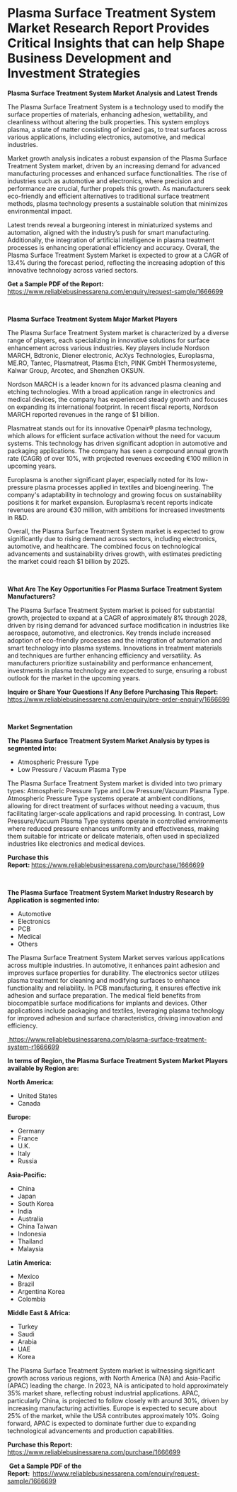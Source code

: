 <p><h1>Plasma Surface Treatment System Market Research Report Provides Critical Insights that can help Shape Business Development and Investment Strategies</h1></p><p><strong>Plasma Surface Treatment System Market Analysis and Latest Trends</strong></p>
<p><p>The Plasma Surface Treatment System is a technology used to modify the surface properties of materials, enhancing adhesion, wettability, and cleanliness without altering the bulk properties. This system employs plasma, a state of matter consisting of ionized gas, to treat surfaces across various applications, including electronics, automotive, and medical industries.</p><p>Market growth analysis indicates a robust expansion of the Plasma Surface Treatment System market, driven by an increasing demand for advanced manufacturing processes and enhanced surface functionalities. The rise of industries such as automotive and electronics, where precision and performance are crucial, further propels this growth. As manufacturers seek eco-friendly and efficient alternatives to traditional surface treatment methods, plasma technology presents a sustainable solution that minimizes environmental impact.</p><p>Latest trends reveal a burgeoning interest in miniaturized systems and automation, aligned with the industry’s push for smart manufacturing. Additionally, the integration of artificial intelligence in plasma treatment processes is enhancing operational efficiency and accuracy. Overall, the Plasma Surface Treatment System Market is expected to grow at a CAGR of 13.4% during the forecast period, reflecting the increasing adoption of this innovative technology across varied sectors.</p></p>
<p><strong>Get a Sample PDF of the Report:&nbsp;</strong> <a href="https://www.reliablebusinessarena.com/enquiry/request-sample/1666699?utm_campaign=2737&utm_medium=2&utm_source=Github&utm_content=ia&utm_term=16042025&utm_id=plasma-surface-treatment-system">https://www.reliablebusinessarena.com/enquiry/request-sample/1666699</a></p>
<p>&nbsp;</p>
<p><strong>Plasma Surface Treatment System Major Market Players</strong></p>
<p><p>The Plasma Surface Treatment System market is characterized by a diverse range of players, each specializing in innovative solutions for surface enhancement across various industries. Key players include Nordson MARCH, Bdtronic, Diener electronic, AcXys Technologies, Europlasma, ME.RO, Tantec, Plasmatreat, Plasma Etch, PINK GmbH Thermosysteme, Kalwar Group, Arcotec, and Shenzhen OKSUN.</p><p>Nordson MARCH is a leader known for its advanced plasma cleaning and etching technologies. With a broad application range in electronics and medical devices, the company has experienced steady growth and focuses on expanding its international footprint. In recent fiscal reports, Nordson MARCH reported revenues in the range of $1 billion.</p><p>Plasmatreat stands out for its innovative Openair® plasma technology, which allows for efficient surface activation without the need for vacuum systems. This technology has driven significant adoption in automotive and packaging applications. The company has seen a compound annual growth rate (CAGR) of over 10%, with projected revenues exceeding €100 million in upcoming years.</p><p>Europlasma is another significant player, especially noted for its low-pressure plasma processes applied in textiles and bioengineering. The company's adaptability in technology and growing focus on sustainability positions it for market expansion. Europlasma’s recent reports indicate revenues are around €30 million, with ambitions for increased investments in R&D.</p><p>Overall, the Plasma Surface Treatment System market is expected to grow significantly due to rising demand across sectors, including electronics, automotive, and healthcare. The combined focus on technological advancements and sustainability drives growth, with estimates predicting the market could reach $1 billion by 2025.</p></p>
<p>&nbsp;</p>
<p><strong>What Are The Key Opportunities For Plasma Surface Treatment System Manufacturers?</strong></p>
<p><p>The Plasma Surface Treatment System market is poised for substantial growth, projected to expand at a CAGR of approximately 8% through 2028, driven by rising demand for advanced surface modification in industries like aerospace, automotive, and electronics. Key trends include increased adoption of eco-friendly processes and the integration of automation and smart technology into plasma systems. Innovations in treatment materials and techniques are further enhancing efficiency and versatility. As manufacturers prioritize sustainability and performance enhancement, investments in plasma technology are expected to surge, ensuring a robust outlook for the market in the upcoming years.</p></p>
<p><strong>Inquire or Share Your Questions If Any Before Purchasing This Report:</strong> <a href="https://www.reliablebusinessarena.com/enquiry/pre-order-enquiry/1666699?utm_campaign=2737&utm_medium=2&utm_source=Github&utm_content=ia&utm_term=16042025&utm_id=plasma-surface-treatment-system">https://www.reliablebusinessarena.com/enquiry/pre-order-enquiry/1666699</a></p>
<p>&nbsp;</p>
<p><strong>Market Segmentation</strong></p>
<p><strong>The Plasma Surface Treatment System Market Analysis by types is segmented into:</strong></p>
<p><ul><li>Atmospheric Pressure Type</li><li>Low Pressure / Vacuum Plasma Type</li></ul></p>
<p><p>The Plasma Surface Treatment System market is divided into two primary types: Atmospheric Pressure Type and Low Pressure/Vacuum Plasma Type. Atmospheric Pressure Type systems operate at ambient conditions, allowing for direct treatment of surfaces without needing a vacuum, thus facilitating larger-scale applications and rapid processing. In contrast, Low Pressure/Vacuum Plasma Type systems operate in controlled environments where reduced pressure enhances uniformity and effectiveness, making them suitable for intricate or delicate materials, often used in specialized industries like electronics and medical devices.</p></p>
<p><strong>Purchase this Report:&nbsp;</strong><a href="https://www.reliablebusinessarena.com/purchase/1666699?utm_campaign=2737&utm_medium=2&utm_source=Github&utm_content=ia&utm_term=16042025&utm_id=plasma-surface-treatment-system">https://www.reliablebusinessarena.com/purchase/1666699</a></p>
<p>&nbsp;</p>
<p><strong>The Plasma Surface Treatment System Market Industry Research by Application is segmented into:</strong></p>
<p><ul><li>Automotive</li><li>Electronics</li><li>PCB</li><li>Medical</li><li>Others</li></ul></p>
<p><p>The Plasma Surface Treatment System Market serves various applications across multiple industries. In automotive, it enhances paint adhesion and improves surface properties for durability. The electronics sector utilizes plasma treatment for cleaning and modifying surfaces to enhance functionality and reliability. In PCB manufacturing, it ensures effective ink adhesion and surface preparation. The medical field benefits from biocompatible surface modifications for implants and devices. Other applications include packaging and textiles, leveraging plasma technology for improved adhesion and surface characteristics, driving innovation and efficiency.</p></p>
<p><a href="https://www.reliablebusinessarena.com/plasma-surface-treatment-system-r1666699?utm_campaign=2737&utm_medium=2&utm_source=Github&utm_content=ia&utm_term=16042025&utm_id=plasma-surface-treatment-system">&nbsp;https://www.reliablebusinessarena.com/plasma-surface-treatment-system-r1666699</a></p>
<p><strong>In terms of Region, the Plasma Surface Treatment System Market Players available by Region are:</strong></p>
<p>
    <p> <strong> North America: </strong>
        <ul>
            <li>United States</li>
            <li>Canada</li>
        </ul>
        </p> 
    <p> <strong> Europe: </strong>
        <ul>
            <li>Germany</li>
            <li>France</li>
            <li>U.K.</li>
            <li>Italy</li>
            <li>Russia</li>
        </ul>
        </p> 
    <p> <strong> Asia-Pacific: </strong>
        <ul>
            <li>China</li>
            <li>Japan</li>
            <li>South Korea</li>
            <li>India</li>
            <li>Australia</li>
            <li>China Taiwan</li>
            <li>Indonesia</li>
            <li>Thailand</li>
            <li>Malaysia</li>
        </ul>
        </p> 
    <p> <strong> Latin America: </strong>
        <ul>
            <li>Mexico</li>
            <li>Brazil</li>
            <li>Argentina Korea</li>
            <li>Colombia</li>
        </ul>
        </p> 
    <p> <strong> Middle East & Africa: </strong>
        <ul>
            <li>Turkey</li>
            <li>Saudi</li>
            <li>Arabia</li>
            <li>UAE</li>
            <li>Korea</li>
        </ul>
    </p>
    </p>
<p><p>The Plasma Surface Treatment System market is witnessing significant growth across various regions, with North America (NA) and Asia-Pacific (APAC) leading the charge. In 2023, NA is anticipated to hold approximately 35% market share, reflecting robust industrial applications. APAC, particularly China, is projected to follow closely with around 30%, driven by increasing manufacturing activities. Europe is expected to secure about 25% of the market, while the USA contributes approximately 10%. Going forward, APAC is expected to dominate further due to expanding technological advancements and production capabilities.</p></p>
<p><strong>Purchase this Report: </strong><a href="https://www.reliablebusinessarena.com/purchase/1666699?utm_campaign=2737&utm_medium=2&utm_source=Github&utm_content=ia&utm_term=16042025&utm_id=plasma-surface-treatment-system">https://www.reliablebusinessarena.com/purchase/1666699</a></p>
<p>&nbsp;<strong>Get a Sample PDF of the Report:&nbsp;&nbsp;</strong><a href="https://www.reliablebusinessarena.com/enquiry/request-sample/1666699?utm_campaign=2737&utm_medium=2&utm_source=Github&utm_content=ia&utm_term=16042025&utm_id=plasma-surface-treatment-system">https://www.reliablebusinessarena.com/enquiry/request-sample/1666699</a></p>
<p><strong></strong></p>
<p><p></p><p></p><p></p></p>